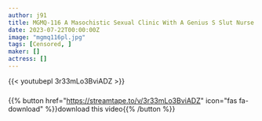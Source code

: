 ```yaml
---
author: j91
title: MGMQ-116 A Masochistic Sexual Clinic With A Genius S Slut Nurse Who Does A Man’s Anal In A Hospital Rei Misumi
date: 2023-07-22T00:00:00Z
image: "mgmq116pl.jpg"
tags: [Censored, ]
maker: []
actress: []
---
```



{{< youtubepl 3r33mLo3BviADZ >}}
###

{{% button href="https://streamtape.to/v/3r33mLo3BviADZ" icon="fas fa-download" %}}download this video{{% /button %}}
